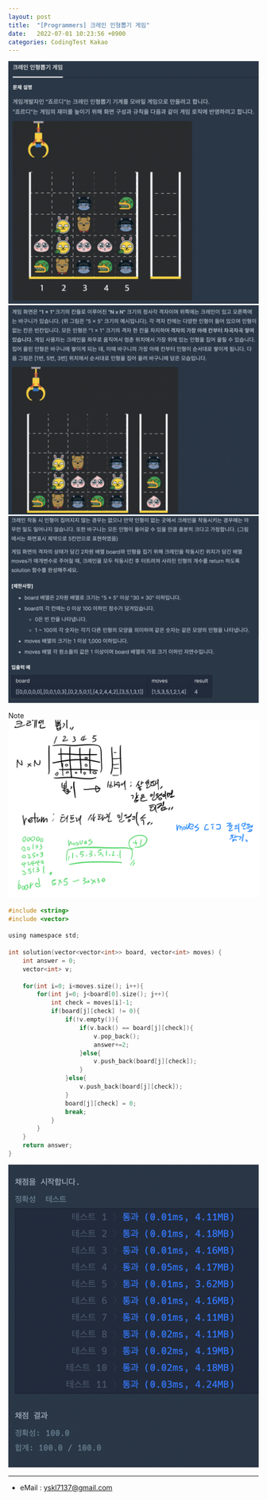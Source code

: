 ```yaml
---
layout: post
title:  "[Programmers] 크레인 인형뽑기 게임"
date:   2022-07-01 10:23:56 +0900
categories: CodingTest Kakao
---
```


![Scr2](/img/220701/220701_5Scr2.png)
![Scr3](/img/220701/220701_5Scr3.png)
![Scr4](/img/220701/220701_5Scr4.png)

Note <br>
![Img](/img/220701/220701_5.PNG)

~~~ c
#include <string>
#include <vector>

using namespace std;

int solution(vector<vector<int>> board, vector<int> moves) {
    int answer = 0;
    vector<int> v;
    
    for(int i=0; i<moves.size(); i++){
        for(int j=0; j<board[0].size(); j++){
            int check = moves[i]-1;
            if(board[j][check] != 0){
                if(!v.empty()){
                    if(v.back() == board[j][check]){
                        v.pop_back();
                        answer+=2;
                    }else{
                        v.push_back(board[j][check]);
                    }
                }else{
                    v.push_back(board[j][check]);
                }
                board[j][check] = 0;
                break;
            }
        }
    }
    return answer;
}
~~~

![Scr1](/img/220701/220701_5Scr1.png)

***
* eMail : <yskl7137@gmail.com>
